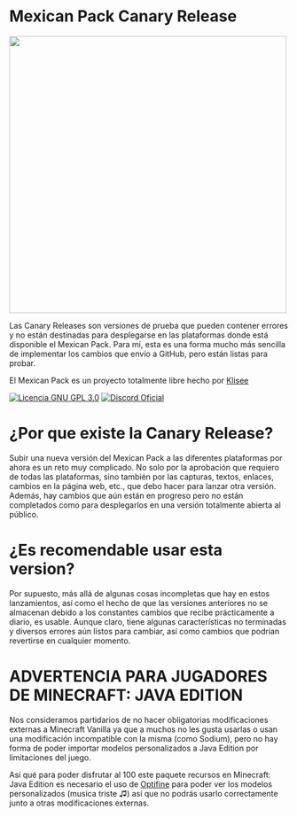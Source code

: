 # Mexican Pack Canary Release

<img src="https://github.com/Klisee/Mexican-Pack/assets/85597531/279aa168-944d-406c-8b4e-0c2cd26ed511" width="500"/>

Las Canary Releases son versiones de prueba que pueden contener errores y no están destinadas para desplegarse en las plataformas donde está disponible el Mexican Pack. Para mí, esta es una forma mucho más sencilla de implementar los cambios que envío a GitHub, pero están listas para probar.

El Mexican Pack es un proyecto totalmente libre hecho por [Klisee](https://www.klisee.net/) 

[![Licencia GNU GPL 3.0](https://img.shields.io/badge/licencia-gnu-gpl/?style=for-the-badge&logo=gnu&color=FFFFFF&)](LICENSE)
[![Discord Oficial](https://img.shields.io/discord/778115701528854568?style=for-the-badge&logo=discord&logoColor=FFFFFF&label=Discord&labelColor=283086&color=%235865F2)](https://discord.klisee.net) 

# ¿Por que existe la Canary Release?

Subir una nueva versión del Mexican Pack a las diferentes plataformas por ahora es un reto muy complicado. No solo por la aprobación que requiero de todas las plataformas, sino también por las capturas, textos, enlaces, cambios en la página web, etc., que debo hacer para lanzar otra versión. Además, hay cambios que aún están en progreso pero no están completados como para desplegarlos en una versión totalmente abierta al público.

# ¿Es recomendable usar esta version?

Por supuesto, más allá de algunas cosas incompletas que hay en estos lanzamientos, así como el hecho de que las versiones anteriores no se almacenan debido a los constantes cambios que recibe prácticamente a diario, es usable. Aunque claro, tiene algunas características no terminadas y diversos errores aún listos para cambiar, así como cambios que podrían revertirse en cualquier momento.

# ADVERTENCIA PARA JUGADORES DE MINECRAFT: JAVA EDITION
Nos consideramos partidarios de no hacer obligatorias modificaciones externas a Minecraft Vanilla ya que a muchos no les gusta usarlas o usan una modificación incompatible con la misma (como Sodium), pero no hay forma de poder importar modelos personalizados a Java Edition por limitaciones del juego.

Así qué para poder disfrutar al 100 este paquete recursos en Minecraft: Java Edition es necesario el uso de [Optifine](https://www.optifine.net/downloads) para poder ver los modelos personalizados (musica triste ♫) así que no podrás usarlo correctamente junto a otras modificaciones externas.
